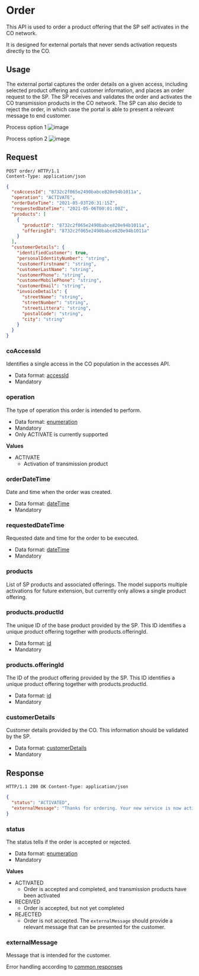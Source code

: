 # Order

This API is used to order a product offering that the SP self activates in the CO network.

It is designed for external portals that never sends activation requests directly to the CO.

## Usage

The external portal captures the order details on a given access, including selected product offering and customer
information, and places an order request to the SP. The SP receives and validates the order and activates 
the CO transmission products in the CO network. The SP can also decide to reject the order, in which case 
the portal is able to present a relevant message to end customer.

Process option 1
![image](https://user-images.githubusercontent.com/48377287/114038491-3490b000-9882-11eb-8b65-7a90fb1970d0.png)

Process option 2
![image](https://user-images.githubusercontent.com/906435/83942941-70895d80-a7f8-11ea-998f-840452e222f2.png)

## Request

```http
POST order/ HTTP/1.1
Content-Type: application/json
```

```json
{
  "coAccessId": "8732c2f065e2490babce820e94b1011a",
  "operation": "ACTIVATE",
  "orderDateTime": "2021-05-03T20:31:15Z",
  "requestedDateTime": "2021-05-06T00:01:00Z",
  "products": [
    {
      "productId": "8732c2f065e2490babce820e94b1011a",
      "offeringId": "8732c2f065e2490babce820e94b1011a"
    }
  ],
  "customerDetails": {
    "identifiedCustomer": true,
    "personalIdentityNumber": "string",
    "customerFirstname": "string",
    "customerLastName": "string",
    "customerPhone": "string",
    "customerMobilePhone": "string",
    "customerEmail": "string",
    "invoiceDetails": {
      "streetName": "string",
      "streetNumber": "string",
      "streetLittera": "string",
      "postalCode": "string",
      "city": "string"
    }
  }
}
```

### coAccessId

Identifies a single access in the CO population in the accesses API.

* Data format: [accessId](../common/dataformats.md#accessid)
* Mandatory

### operation

The type of operation this order is intended to perform.

* Data format: [enumeration](../common/dataformats.md#enumeration)
* Mandatory
* Only ACTIVATE is currently supported

**Values**

* ACTIVATE
    * Activation of transmission product

### orderDateTime

Date and time when the order was created.

* Data format: [dateTime](../common/dataformats.md#datetime)
* Mandatory

### requestedDateTime

Requested date and time for the order to be executed.

* Data format: [dateTime](../common/dataformats.md#datetime)
* Mandatory

### products

List of SP products and associated offerings. The model supports multiple activations for future extension, but
currently only allows a single product offering.

### products.productId

The unique ID of the base product provided by the SP. This ID identifies a unique product offering together with
products.offeringId.

* Data format: [id](../common/dataformats.md#id)
* Mandatory

### products.offeringId

The ID of the product offering provided by the SP. This ID identifies a unique product offering together with
products.productId.

* Data format: [id](../common/dataformats.md#id)
* Mandatory

### customerDetails

Customer details provided by the CO. This information should be validated by the SP.

* Data format: [customerDetails](../common/dataformats.md#customerdetails)
* Mandatory

## Response

```http
HTTP/1.1 200 OK Content-Type: application/json
```

```json
{
  "status": "ACTIVATED",
  "externalMessage": "Thanks for ordering. Your new service is now active. You will receive an email with order confirmation and information about how to get started."
}
```

### status

The status tells if the order is accepted or rejected.

* Data format: [enumeration](../common/dataformats.md#enumeration)
* Mandatory

**Values**

* ACTIVATED
    * Order is accepted and completed, and transmission products have been activated 
* RECEIVED
    * Order is accepted, but not yet completed
* REJECTED
    * Order is not accepted. The `externalMessage` should provide a relevant message that can be presented for the customer.

### externalMessage

Message that is intended for the customer.

Error handling according to [common responses](../common/responses.md)

